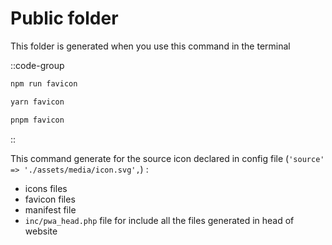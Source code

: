 # Public folder

This folder is generated when you use this command in the terminal


::code-group
  ```bash [npm]
  npm run favicon
  ```

  ```bash [yarn]
  yarn favicon
  ```

  ```bash [pnpm]
  pnpm favicon
  ```
::

This command generate for the source icon declared in config file
(```'source' => './assets/media/icon.svg',```) :

- icons files
- favicon files
- manifest file
- ```inc/pwa_head.php``` file for include all the files generated in head of website